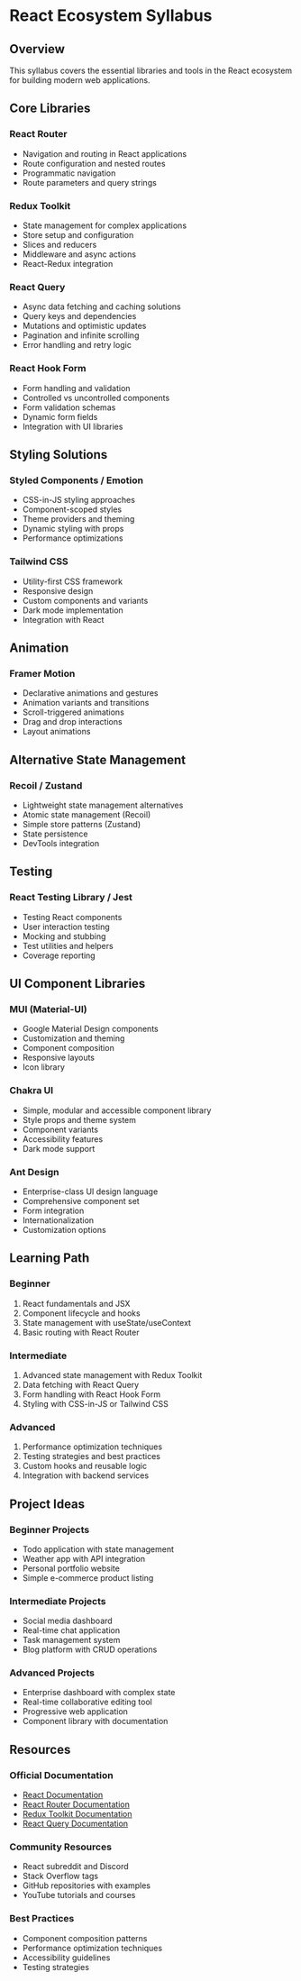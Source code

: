 # React Ecosystem Syllabus

## Overview
This syllabus covers the essential libraries and tools in the React ecosystem for building modern web applications.

## Core Libraries

### React Router
- Navigation and routing in React applications
- Route configuration and nested routes
- Programmatic navigation
- Route parameters and query strings

### Redux Toolkit
- State management for complex applications
- Store setup and configuration
- Slices and reducers
- Middleware and async actions
- React-Redux integration

### React Query
- Async data fetching and caching solutions
- Query keys and dependencies
- Mutations and optimistic updates
- Pagination and infinite scrolling
- Error handling and retry logic

### React Hook Form
- Form handling and validation
- Controlled vs uncontrolled components
- Form validation schemas
- Dynamic form fields
- Integration with UI libraries

## Styling Solutions

### Styled Components / Emotion
- CSS-in-JS styling approaches
- Component-scoped styles
- Theme providers and theming
- Dynamic styling with props
- Performance optimizations

### Tailwind CSS
- Utility-first CSS framework
- Responsive design
- Custom components and variants
- Dark mode implementation
- Integration with React

## Animation

### Framer Motion
- Declarative animations and gestures
- Animation variants and transitions
- Scroll-triggered animations
- Drag and drop interactions
- Layout animations

## Alternative State Management

### Recoil / Zustand
- Lightweight state management alternatives
- Atomic state management (Recoil)
- Simple store patterns (Zustand)
- State persistence
- DevTools integration

## Testing

### React Testing Library / Jest
- Testing React components
- User interaction testing
- Mocking and stubbing
- Test utilities and helpers
- Coverage reporting

## UI Component Libraries

### MUI (Material-UI)
- Google Material Design components
- Customization and theming
- Component composition
- Responsive layouts
- Icon library

### Chakra UI
- Simple, modular and accessible component library
- Style props and theme system
- Component variants
- Accessibility features
- Dark mode support

### Ant Design
- Enterprise-class UI design language
- Comprehensive component set
- Form integration
- Internationalization
- Customization options

## Learning Path

### Beginner
1. React fundamentals and JSX
2. Component lifecycle and hooks
3. State management with useState/useContext
4. Basic routing with React Router

### Intermediate
1. Advanced state management with Redux Toolkit
2. Data fetching with React Query
3. Form handling with React Hook Form
4. Styling with CSS-in-JS or Tailwind CSS

### Advanced
1. Performance optimization techniques
2. Testing strategies and best practices
3. Custom hooks and reusable logic
4. Integration with backend services

## Project Ideas

### Beginner Projects
- Todo application with state management
- Weather app with API integration
- Personal portfolio website
- Simple e-commerce product listing

### Intermediate Projects
- Social media dashboard
- Real-time chat application
- Task management system
- Blog platform with CRUD operations

### Advanced Projects
- Enterprise dashboard with complex state
- Real-time collaborative editing tool
- Progressive web application
- Component library with documentation

## Resources

### Official Documentation
- [React Documentation](https://react.dev/)
- [React Router Documentation](https://reactrouter.com/)
- [Redux Toolkit Documentation](https://redux-toolkit.js.org/)
- [React Query Documentation](https://tanstack.com/query/latest)

### Community Resources
- React subreddit and Discord
- Stack Overflow tags
- GitHub repositories with examples
- YouTube tutorials and courses

### Best Practices
- Component composition patterns
- Performance optimization techniques
- Accessibility guidelines
- Testing strategies